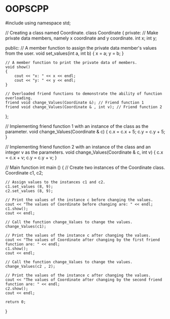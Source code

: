 # OOPSCPP

#include <iostream>
using namespace std;

// Creating a class named Coordinate.
class Coordinate
{
private:
        // Make private data members, namely x coordinate and y coordinate.
    int x;
    int y;

public:
    // A member function to assign the private data member's values from the user.
    void set_values(int a, int b)
    {
        x = a;
        y = b;
    }
    
    // A member function to print the private data of members.
    void show()
    {
        cout << "x: " << x << endl;
        cout << "y: " << y << endl;
    }
    
    // Overloaded friend functions to demonstrate the ability of function overloading.
    friend void change_Values(Coordinate &); // Friend function 1
    friend void change_Values(Coordinate & , int v); // Friend function 2
};

// Implementing friend function 1 with an instance of the class as the parameter.
void change_Values(Coordinate & c)
{
    c.x = c.x + 5;
    c.y = c.y + 5;
}

// Implementing friend function 2 with an instance of the class and an integer v as the parameters.
void change_Values(Coordinate & c, int v)
{
    c.x = c.x + v;
    c.y = c.y + v;
}

// Main function
int main ()
{
    // Create two instances of the Coordinate class.
    Coordinate c1, c2;

    // Assign values to the instances c1 and c2.
    c1.set_values (8, 9);
    c2.set_values (8, 9);

    // Print the values of the instance c before changing the values.
    cout << "The values of Coordinate before changing are: " << endl;
    c1.show();
    cout << endl;

    // Call the function change_Values to change the values.
    change_Values(c1);

    // Print the values of the instance c after changing the values.
    cout << "The values of Coordinate after changing by the first friend function are: " << endl;
    c1.show();
    cout << endl;

    // Call the function change_Values to change the values.
    change_Values(c2 , 2);

    // Print the values of the instance c after changing the values.
    cout << "The values of Coordinate after changing by the second friend function are: " << endl;
    c2.show();
    cout << endl;

    return 0;

}

